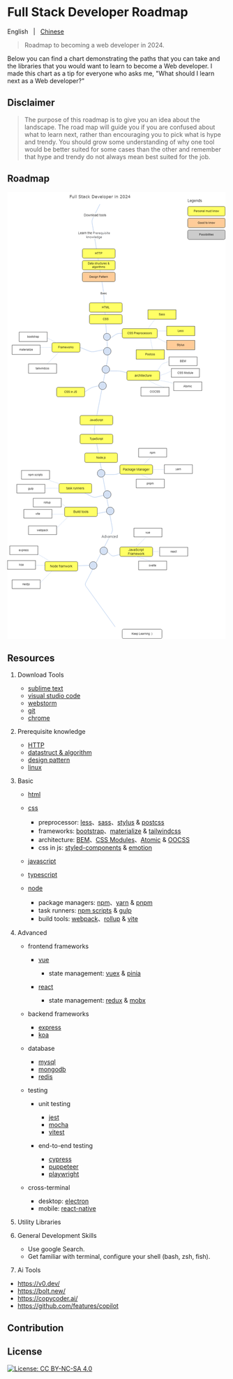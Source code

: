 # Full Stack Developer Roadmap

English &nbsp; | &nbsp; [Chinese](./README.zh-CN.md)

> Roadmap to becoming a web developer in 2024.

Below you can find a chart demonstrating the paths that you can take and the libraries that you would want to learn to become a Web developer. I made this chart as a tip for everyone who asks me, "What should I learn next as a Web developer?"

## Disclaimer

> The purpose of this roadmap is to give you an idea about the landscape. The road map will guide you if you are confused about what to learn next, rather than encouraging you to pick what is hype and trendy. You should grow some understanding of why one tool would be better suited for some cases than the other and remember that hype and trendy do not always mean best suited for the job.

## Roadmap

![](./full-stack-developer-roadmap.png)

## Resources

1. Download Tools
   
   - [sublime text](https://www.sublimetext.com/)
   - [visual studio code](https://code.visualstudio.com/)
   - [webstorm](https://www.jetbrains.com/webstorm/)
   - [git](https://git-scm.com/)
   - [chrome]()

2. Prerequisite knowledge
  
   - [HTTP]()
   - [datastruct & algorithm]()
   - [design pattern]()
   - [linux]()
  
3. Basic
   
   - [html]()
   - [css]()
     
     - preprocessor: [less]()、[sass]()、[stylus]() & [postcss]()
     - frameworks: [bootstrap]()、[materialize]() & [tailwindcss]()
     - architecture: [BEM]()、[CSS Modules]()、[Atomic]() & [OOCSS]()
     - css in js: [styled-components]() & [emotion]()

   - [javascript]()
   - [typescript]()
   - [node]()
  
     - package managers: [npm]()、[yarn]() & [pnpm]()
     - task runners: [npm scripts]() & [gulp]()
     - build tools: [webpack]()、[rollup]() & [vite]()

4. Advanced

   - frontend frameworks

     - [vue]()
       
       - state management: [vuex]() & [pinia]() 


     - [react]()
       
       - state management: [redux]() & [mobx]()


   - backend frameworks

     - [express]()
     - [koa]()

   - database

     - [mysql]()
     - [mongodb]()
     - [redis]()

   - testing

     - unit testing
       
       - [jest]()
       - [mocha]()
       - [vitest]()
     
     - end-to-end testing
       
       - [cypress]()
       - [puppeteer]()
       - [playwright]()

   - cross-terminal
     
     - desktop: [electron]()
     - mobile: [react-native]()

5. Utility Libraries

6. General Development Skills

   - Use google Search.
   - Get familiar with terminal, configure your shell (bash, zsh, fish).

7. Ai Tools

 - <https://v0.dev/>
 - <https://bolt.new/>
 - <https://copycoder.ai/>
 - <https://github.com/features/copilot>


## Contribution

## License

[![License: CC BY-NC-SA 4.0](https://img.shields.io/badge/License-CC%20BY--NC--SA%204.0-lightgrey.svg)](https://creativecommons.org/licenses/by-nc-sa/4.0/)
